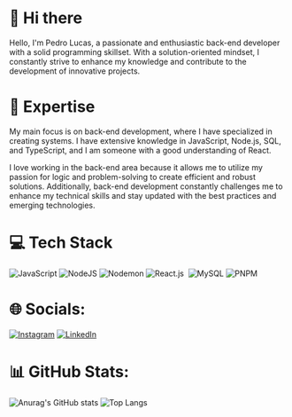 # 👋 Hi there
Hello, I'm Pedro Lucas, a passionate and enthusiastic back-end developer with a solid programming skillset. With a solution-oriented mindset, I constantly strive to enhance my knowledge and contribute to the development of innovative projects.

# 🚀 Expertise

My main focus is on back-end development, where I have specialized in creating systems. I have extensive knowledge in JavaScript, Node.js, SQL, and TypeScript, and I am someone with a good understanding of React.

I love working in the back-end area because it allows me to utilize my passion for logic and problem-solving to create efficient and robust solutions. Additionally, back-end development constantly challenges me to enhance my technical skills and stay updated with the best practices and emerging technologies.

# 💻 Tech Stack
![JavaScript](https://img.shields.io/badge/javascript-%23323330.svg?style=for-the-badge&logo=javascript&logoColor=%23F7DF1E)
![NodeJS](https://img.shields.io/badge/node.js-6DA55F?style=for-the-badge&logo=node.js&logoColor=white) 
![Nodemon](https://img.shields.io/badge/NODEMON-%23323330.svg?style=for-the-badge&logo=nodemon&logoColor=%BBDEAD)
![React.js](https://img.shields.io/badge/-React.js-0D1117?style=for-the-badge&logo=react&labelColor=0D1117)&nbsp;
![MySQL](https://img.shields.io/badge/mysql-%2300f.svg?style=for-the-badge&logo=mysql&logoColor=white)
![PNPM](https://img.shields.io/badge/pnpm-%234a4a4a.svg?style=for-the-badge&logo=pnpm&logoColor=f69220)

# 🌐 Socials:
[![Instagram](https://img.shields.io/badge/Instagram-%23E4405F.svg?logo=Instagram&logoColor=white)](https://instagram.com/lucas.dev.backend)
[![LinkedIn](https://img.shields.io/badge/LinkedIn-%230077B5.svg?logo=linkedin&logoColor=white)](https://linkedin.com/in/pedro-lucas-c%C3%B4rtes/)

# 📊 GitHub Stats:
![Anurag's GitHub stats](https://github-readme-stats-rtgn.vercel.app/api?username=Pedrol-Cortesm&show_icons=true&theme=highcontrast)
![Top Langs](https://github-readme-stats.vercel.app/api/top-langs/?username=Pedrol-Cortesm&&layout=compact&show_icons=true&theme=highcontrast)

